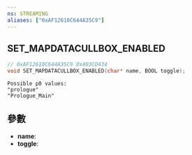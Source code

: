 ```yaml
---
ns: STREAMING
aliases: ["0xAF12610C644A35C9"]
---
```

## SET_MAPDATACULLBOX_ENABLED

```c
// 0xAF12610C644A35C9 0x403CD434
void SET_MAPDATACULLBOX_ENABLED(char* name, BOOL toggle);
```

```
Possible p0 values:  
"prologue"  
"Prologue_Main"  
```

## 參數
* **name**: 
* **toggle**: 

